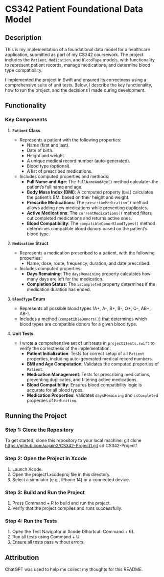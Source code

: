 # CS342 Patient Foundational Data Model

## Description
This is my implementation of a foundational data model for a healthcare application, submitted as part of my CS342 coursework. The project includes the `Patient`, `Medication`, and `BloodType` models, with functionality to represent patient records, manage medications, and determine blood type compatibility.

I implemented the project in Swift and ensured its correctness using a comprehensive suite of unit tests. Below, I describe the key functionality, how to run the project, and the decisions I made during development.

## Functionality
### Key Components
1. **`Patient` Class**
   - Represents a patient with the following properties:
     - Name (first and last).
     - Date of birth.
     - Height and weight.
     - A unique medical record number (auto-generated).
     - Blood type (optional).
     - A list of prescribed medications.
   - Includes computed properties and methods:
     - **Full Name and Age**: The `fullNameAndAge()` method calculates the patient’s full name and age.
     - **Body Mass Index (BMI)**: A computed property (`bmi`) calculates the patient’s BMI based on their height and weight.
     - **Prescribe Medications**: The `prescribeMedication()` method allows adding new medications while preventing duplicates.
     - **Active Medications**: The `currentMedications()` method filters out completed medications and returns active ones.
     - **Blood Compatibility**: The `compatibleDonorBloodTypes()` method determines compatible blood donors based on the patient’s blood type.

2. **`Medication` Struct**
   - Represents a medication prescribed to a patient, with the following properties:
     - Name, dose, route, frequency, duration, and date prescribed.
   - Includes computed properties:
     - **Days Remaining**: The `daysRemaining` property calculates how many days are left for the medication.
     - **Completion Status**: The `isCompleted` property determines if the medication duration has ended.

3. **`BloodType` Enum**
   - Represents all possible blood types (A+, A-, B+, B-, O+, O-, AB+, AB-).
   - Includes a method (`compatibleDonors()`) that determines which blood types are compatible donors for a given blood type.

4. **Unit Tests**
   - I wrote a comprehensive set of unit tests in `project1Tests.swift` to verify the correctness of the implementation:
     - **Patient Initialization**: Tests for correct setup of all `Patient` properties, including auto-generated medical record numbers.
     - **BMI and Age Computation**: Validates the computed properties of `Patient`.
     - **Medication Management**: Tests for prescribing medications, preventing duplicates, and filtering active medications.
     - **Blood Compatibility**: Ensures blood compatibility logic is accurate for all blood types.
     - **Medication Properties**: Validates `daysRemaining` and `isCompleted` properties of `Medication`.

## Running the Project

### Step 1: Clone the Repository

To get started, clone this repository to your local machine:
git clone https://github.com/aajain2/CS342-Project1.git
cd CS342-Project1

### Step 2: Open the Project in Xcode
1. Launch Xcode.
2. Open the project1.xcodeproj file in this directory.
3. Select a simulator (e.g., iPhone 14) or a connected device.

### Step 3: Build and Run the Project
1. Press Command + R to build and run the project.
2. Verify that the project compiles and runs successfully.

### Step 4: Run the Tests
1. Open the Test Navigator in Xcode (Shortcut: Command + 6).
2. Run all tests using Command + U.
3. Ensure all tests pass without errors.

## Attribution

ChatGPT was used to help me collect my thoughts for this README.
